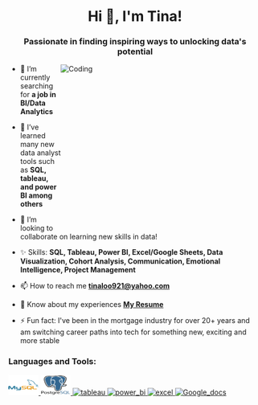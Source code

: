 <h1 align="center">Hi 👋, I'm Tina!</h1>
<h3 align="center">Passionate in finding inspiring ways to unlocking data's potential</h3>
<img align="right" alt="Coding" width="400" height="320" src="https://images.squarespace-cdn.com/content/v1/55ed989ee4b0c7f115ddc924/1541600620919-VEI2IOYGNT2WJXA2W4A0/analytics.gif">

- 🔭 I’m currently searching for **a job in BI/Data Analytics**

- 🌱 I’ve learned many new data analyst tools such as **SQL, tableau, and power BI among others**

- 👯 I’m looking to collaborate on learning new skills in data!

- ✨ Skills: **SQL, Tableau, Power BI, Excel/Google Sheets, Data Visualization, Cohort Analysis, Communication, Emotional Intelligence, Project Management**

- 📫 How to reach me **tinaloo921@yahoo.com**

- 📄 Know about my experiences **<a href="https://docs.google.com/document/d/1wKyICekSJ0CEORKHpb2Zm6byrQ_Nrq1xIDF7ETut5pQ/edit"> My Resume </a>**

- ⚡ Fun fact: I've been in the mortgage industry for over 20+ years and am switching career paths into tech for something new, exciting and more stable


<h3 align="left">Languages and Tools:</h3>
<p align="left"> <a href="https://www.mysql.com/" target="_blank" rel="noreferrer"> <img src="https://raw.githubusercontent.com/devicons/devicon/master/icons/mysql/mysql-original-wordmark.svg" alt="mysql" width="60" height="40"/> </a> <a href="https://www.postgresql.org" target="_blank" rel="noreferrer"> <img src="https://raw.githubusercontent.com/devicons/devicon/master/icons/postgresql/postgresql-original-wordmark.svg" alt="postgresql" width="60" height="40"/> </a> <a href="https://www.tableau.com/" target="_blank" rel="noreferrer"> <img src="https://dev3lop.com/wp-content/uploads/2017/04/tableau-logo-tableau-software.jpg" alt="tableau" width="100" height="40"/> </a> <a href="https://www.powerbi.microsoft.com/" target="_blank" rel="noreferrer"> <img src="https://www.c5alliance.com/wp-content/uploads/2021/01/power-bi_logo.png" alt="power_bi" width="100" height="40"/> </a> <a href="https://www.microsoft.com/" target="_blank" rel="noreferrer"> <img src="https://www.nicepng.com/png/detail/990-9907356_microsoft-excel-icon-microsoft-excel.png" alt="excel" width="40" height="40"/> </a> <a href="https://www.docs.google.com/" target="_blank" rel="noreferrer"> <img src="https://icon-library.com/images/google-sheets-icon/google-sheets-icon-1.jpg" alt="Google_docs" width="100" height="40"/> </a> </p>
